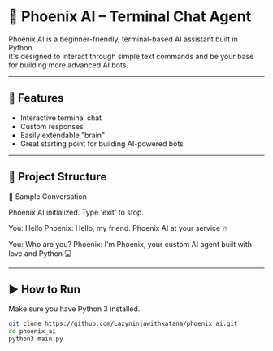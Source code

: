 # 🧠 Phoenix AI – Terminal Chat Agent

Phoenix AI is a beginner-friendly, terminal-based AI assistant built in Python.  
It's designed to interact through simple text commands and be your base for building more advanced AI bots.

---

## 🚀 Features

- Interactive terminal chat
- Custom responses
- Easily extendable "brain"
- Great starting point for building AI-powered bots

---

## 📁 Project Structure

🧠 Sample Conversation

Phoenix AI initialized. Type 'exit' to stop.

You: Hello
Phoenix: Hello, my friend. Phoenix AI at your service 🔥

You: Who are you?
Phoenix: I'm Phoenix, your custom AI agent built with love and Python 💻


---

## ▶️ How to Run

Make sure you have Python 3 installed.

```bash
git clone https://github.com/Lazyninjawithkatana/phoenix_ai.git
cd phoenix_ai
python3 main.py

